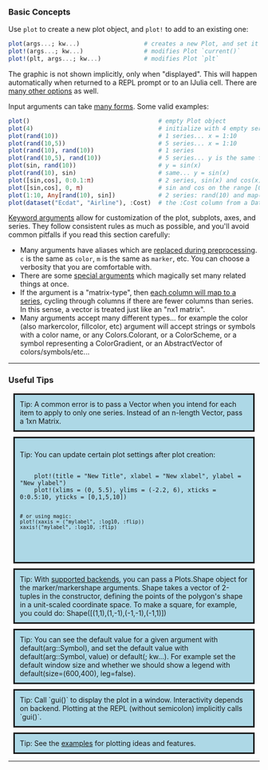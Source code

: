 

### Basic Concepts

Use `plot` to create a new plot object, and `plot!` to add to an existing one:

```julia
plot(args...; kw...)                  # creates a new Plot, and set it to be the `current`
plot!(args...; kw...)                 # modifies Plot `current()`
plot!(plt, args...; kw...)            # modifies Plot `plt`
```

The graphic is not shown implicitly, only when "displayed".  This will happen automatically when returned to a REPL prompt or to an IJulia cell.  There are [many other options](/output) as well.


Input arguments can take [many forms](/input_data).  Some valid examples:

```julia
plot()                                    # empty Plot object
plot(4)                                   # initialize with 4 empty series
plot(rand(10))                            # 1 series... x = 1:10
plot(rand(10,5))                          # 5 series... x = 1:10
plot(rand(10), rand(10))                  # 1 series
plot(rand(10,5), rand(10))                # 5 series... y is the same for all
plot(sin, rand(10))                       # y = sin(x)
plot(rand(10), sin)                       # same... y = sin(x)
plot([sin,cos], 0:0.1:π)                  # 2 series, sin(x) and cos(x)
plot([sin,cos], 0, π)                     # sin and cos on the range [0, π]
plot(1:10, Any[rand(10), sin])            # 2 series: rand(10) and map(sin,x)
plot(dataset("Ecdat", "Airline"), :Cost)  # the :Cost column from a DataFrame... must import StatPlots
```

[Keyword arguments](/attributes) allow for customization of the plot, subplots, axes, and series.  They follow consistent rules as much as possible, and you'll avoid common pitfalls if you read this section carefully:

- Many arguments have aliases which are [replaced during preprocessing](/pipeline/#step-1-replace-aliases).  `c` is the same as `color`, `m` is the same as `marker`, etc.  You can choose a verbosity that you are comfortable with.
- There are some [special arguments](/pipeline/#step-2-handle-magic-arguments) which magically set many related things at once.
- If the argument is a "matrix-type", then [each column will map to a series](/input_data/#columns-are-series), cycling through columns if there are fewer columns than series.  In this sense, a vector is treated just like an "nx1 matrix".
- Many arguments accept many different types... for example the color (also markercolor, fillcolor, etc) argument will accept strings or symbols with a color name, or any Colors.Colorant, or a ColorScheme, or a symbol representing a ColorGradient, or an AbstractVector of colors/symbols/etc...


---



### Useful Tips

<div style="background-color: lightblue; padding: 10px; border-style: solid; border-width: medium; margin: 10px;">
Tip: A common error is to pass a Vector when you intend for each item to apply to only one series.  Instead of an n-length Vector, pass a 1xn Matrix.
</div>

<div style="background-color: lightblue; padding: 10px; border-style: solid; border-width: medium; margin: 10px;">
  <p>Tip: You can update certain plot settings after plot creation:</p>
  <pre><code>
    plot!(title = "New Title", xlabel = "New xlabel", ylabel = "New ylabel")
    plot!(xlims = (0, 5.5), ylims = (-2.2, 6), xticks = 0:0.5:10, yticks = [0,1,5,10])

    # or using magic:
    plot!(xaxis = ("mylabel", :log10, :flip))
    xaxis!("mylabel", :log10, :flip)
  </code></pre>
</div>


<div style="background-color: lightblue; padding: 10px; border-style: solid; border-width: medium; margin: 10px;">
Tip: With <a href="supported">supported backends</a>, you can pass a Plots.Shape object for the marker/markershape arguments.  Shape takes a vector of 2-tuples in the constructor, defining the points of the polygon's shape in a unit-scaled coordinate space.  To make a square, for example, you could do: Shape([(1,1),(1,-1),(-1,-1),(-1,1)])
</div>

<div style="background-color: lightblue; padding: 10px; border-style: solid; border-width: medium; margin: 10px;">
Tip: You can see the default value for a given argument with default(arg::Symbol), and set the default value with default(arg::Symbol, value) or default(; kw...).  For example set the
default window size and whether we should show a legend with default(size=(600,400), leg=false).
</div>

<div style="background-color: lightblue; padding: 10px; border-style: solid; border-width: medium; margin: 10px;">
Tip: Call `gui()` to display the plot in a window.  Interactivity depends on backend.  Plotting at the REPL (without semicolon) implicitly calls `gui()`.
</div>

<div style="background-color: lightblue; padding: 10px; border-style: solid; border-width: medium; margin: 10px;">
Tip: See the <a href="../examples/pyplot">examples</a> for plotting ideas and features.
</div>

---
